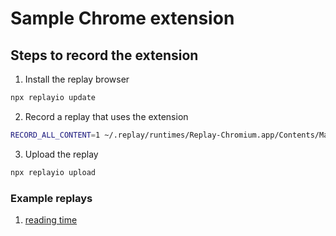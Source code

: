 # Sample Chrome extension

## Steps to record the extension

1. Install the replay browser
```sh
npx replayio update
```

2. Record a replay that uses the extension
```sh
RECORD_ALL_CONTENT=1 ~/.replay/runtimes/Replay-Chromium.app/Contents/MacOS/Chromium --load-extension=./reading-time
```

3. Upload the replay

```sh
npx replayio upload
```


### Example replays

1. [reading time](https://replay.run/reading-time)
